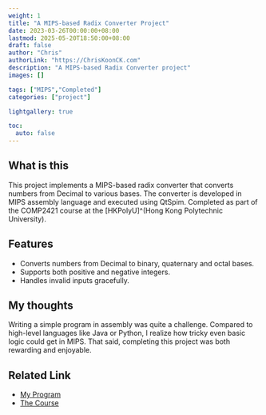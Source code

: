 ```yaml
---
weight: 1
title: "A MIPS-based Radix Converter Project"
date: 2023-03-26T00:00:00+08:00
lastmod: 2025-05-20T18:50:00+08:00
draft: false
author: "Chris"
authorLink: "https://ChrisKoonCK.com"
description: "A MIPS-based Radix Converter project"
images: []

tags: ["MIPS","Completed"]
categories: ["project"]

lightgallery: true

toc:
  auto: false
---
```


## What is this

This project implements a MIPS-based radix converter that converts numbers from Decimal to various bases. 
The converter is developed in MIPS assembly language and executed using QtSpim. 
Completed as part of the COMP2421 course at the [HKPolyU]^(Hong Kong Polytechnic University).

## Features

- Converts numbers from Decimal to binary, quaternary and octal bases.
- Supports both positive and negative integers.
- Handles invalid inputs gracefully.

## My thoughts
Writing a simple program in assembly was quite a challenge. 
Compared to high-level languages like Java or Python, 
I realize how tricky even basic logic could get in MIPS. 
That said, completing this project was both rewarding and enjoyable. 

## Related Link

- [My Program](https://github.com/ChrisWK51/COMP2421_PA1)
- [The Course](https://www.polyu.edu.hk/comp/docdrive/ug/subject/COMP2421.pdf)